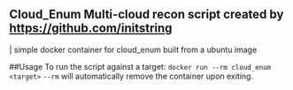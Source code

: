 ## Cloud_Enum Multi-cloud recon script created by https://github.com/initstring
| simple docker container for cloud_enum built from a ubuntu image

##Usage
To run the script against a target:
`docker run --rm cloud_enum <target>`
`--rm` will automatically remove the container upon exiting.
